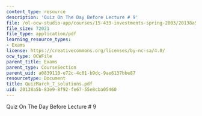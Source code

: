 ```yaml
---
content_type: resource
description: 'Quiz On The Day Before Lecture # 9'
file: /ol-ocw-studio-app/courses/15-433-investments-spring-2003/20138a5b83e98f92fe6755e8cba05460_QuizMarch_7_solutions.pdf
file_size: 72021
file_type: application/pdf
learning_resource_types:
- Exams
license: https://creativecommons.org/licenses/by-nc-sa/4.0/
ocw_type: OCWFile
parent_title: Exams
parent_type: CourseSection
parent_uid: a0839110-e72c-4c01-b9dc-9ae6137bbe87
resourcetype: Document
title: QuizMarch_7_solutions.pdf
uid: 20138a5b-83e9-8f92-fe67-55e8cba05460
---
```

Quiz On The Day Before Lecture # 9